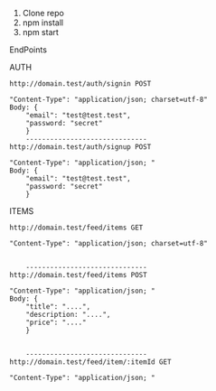 1. Clone repo
2. npm install
3. npm start



EndPoints

AUTH
   
    http://domain.test/auth/signin POST
    
    "Content-Type": "application/json; charset=utf-8"
    Body: {
        "email": "test@test.test",
        "password: "secret"
        }
        ------------------------------
    http://domain.test/auth/signup POST
            
    "Content-Type": "application/json; "
    Body: {
        "email": "test@test.test",
        "password: "secret"
        }


ITEMS    
   
    http://domain.test/feed/items GET

    "Content-Type": "application/json; charset=utf-8"
 
 
        ------------------------------
    http://domain.test/feed/items POST
            
    "Content-Type": "application/json; "
    Body: {
        "title": "....",
        "description: "....",
        "price": "...."
        }
        
        
        ------------------------------
    http://domain.test/feed/item/:itemId GET    
        
    "Content-Type": "application/json; "
     

